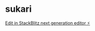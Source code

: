 # sukari

[Edit in StackBlitz next generation editor ⚡️](https://stackblitz.com/~/github.com/miclondev/sukari)